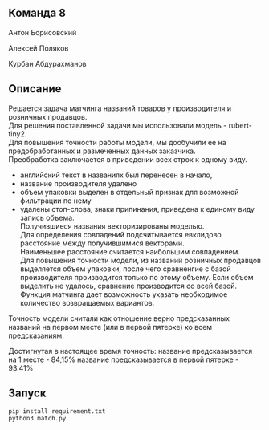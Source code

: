 ## Команда 8
Антон Борисовский

Алексей Поляков

Курбан Абдурахманов


## Описание
Решается задача матчинга названий товаров у производителя и розничных продавцов.    
Для решения поставленной задачи мы использовали модель  - rubert-tiny2.     
Для повышения точности работы модели, мы дообучили ее на предобработанных и размеченных данных заказчика.    
Преобработка заключается в приведении всех строк к одному виду.    
- английский текст в названиях был перенесен в начало,    
- название производителя удалено    
- объем упаковки выделен в отдельный признак для возможной фильтрации по нему    
- удалены стоп-слова, знаки припинания, приведена к единому виду запись объема.    
Получившиеся названия векторизированы моделью.    
Для определения совпадений подсчитывается евклидово расстояние между получившимися векторами.    
Наименьшее расстояние считается наибольшим совпадением.    
Для повышения точности модели, из названий розничных продавцов выделяется объем упаковки, после чего сравненгие с базой производителя производится только по этому объему.
Если объем выделить не удалось, сравнение производится со всей базой.    
Функция матчинга дает возможность указать необходимое количество возвращаемых вариантов.    

Точность модели считали как отношение верно предсказанных названий на первом месте (или в первой пятерке) ко всем предсказаниям.   


Достигнутая в настоящее время точность:
название предсказывается на 1 месте -  84,15%
название предсказывается в первой пятерке - 93.41%


## Запуск
```
pip install requirement.txt
python3 match.py
```
